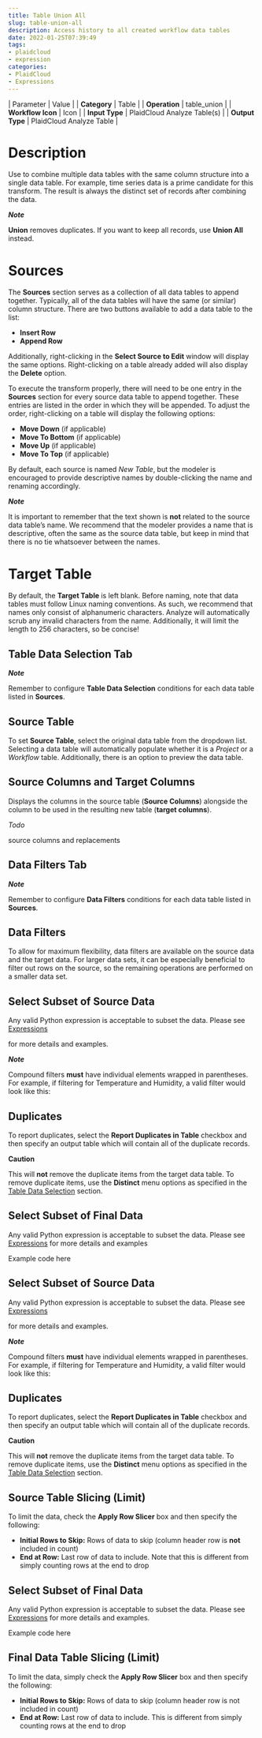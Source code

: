 ```yaml
---
title: Table Union All
slug: table-union-all
description: Access history to all created workflow data tables
date: 2022-01-25T07:39:49
tags:
- plaidcloud
- expression
categories:
- PlaidCloud
- Expressions
---
```





| Parameter | Value |
| **Category** | Table |
| **Operation** | table\_union |
| **Workflow Icon** | Icon |
| **Input Type** | PlaidCloud Analyze Table(s) |
| **Output Type** | PlaidCloud Analyze Table |

# Description


Use to combine multiple data tables with the same column structure into a single data table. For example, time series data is a prime candidate for this transform. The result is always the distinct set of records after combining the data.



***Note***


**Union** removes duplicates. If you want to keep all records, use **Union All** instead.



# Sources


The **Sources** section serves as a collection of all data tables to append together. Typically, all of the data tables will have the same (or similar) column structure. There are two buttons available to add a data table to the list:


* **Insert Row**
* **Append Row**

Additionally, right-clicking in the **Select Source to Edit** window will display the same options. Right-clicking on a table already added will also display the **Delete** option.


To execute the transform properly, there will need to be one entry in the **Sources** section for every source data table to append together. These entries are listed in the order in which they will be appended. To adjust the order, right-clicking on a table will display the following options:


* **Move Down** (if applicable)
* **Move To Bottom** (if applicable)
* **Move Up** (if applicable)
* **Move To Top** (if applicable)

By default, each source is named *New Table*, but the modeler is encouraged to provide descriptive names by double-clicking the name and renaming accordingly.



***Note***


It is important to remember that the text shown is **not** related to the source data table’s name. We recommend that the modeler provides a name that is descriptive, often the same as the source data table, but keep in mind that there is no tie whatsoever between the names.



# Target Table


By default, the **Target Table** is left blank. Before naming, note that data tables must follow Linux naming conventions. As such, we recommend that names only consist of alphanumeric characters. Analyze will automatically scrub any invalid characters from the name. Additionally, it will limit the length to 256 characters, so be concise!



## Table Data Selection Tab


***Note***


Remember to configure **Table Data Selection** conditions for each data table listed in **Sources**.



## Source Table


To set **Source Table**, select the original data table from the dropdown list. Selecting a data table will automatically populate whether it is a *Project* or a *Workflow* table. Additionally, there is an option to preview the data table.



## Source Columns and Target Columns


Displays the columns in the source table (**Source Columns**) alongside the column to be used in the resulting new table (**target columns**).



*Todo*


source columns and replacements



## Data Filters Tab


***Note***


Remember to configure **Data Filters** conditions for each data table listed in **Sources**.



## Data Filters


To allow for maximum flexibility, data filters are available on the source data and the target data. For larger data sets, it can be especially beneficial to filter out rows on the source, so the remaining operations are performed on a smaller data set.



## Select Subset of Source Data


Any valid Python expression is acceptable to subset the data. Please see [Expressions](https://plaidcloud.com/docs/plaidcloud/workflows/index#expressions)


for more details and examples.



***Note***


Compound filters **must** have individual elements wrapped in parentheses. For example, if filtering for Temperature and Humidity, a valid filter would look like this:



## Duplicates


To report duplicates, select the **Report Duplicates in Table** checkbox and then specify an output table which will contain all of the duplicate records.




**Caution**


This will **not** remove the duplicate items from the target data table. To remove duplicate items, use the **Distinct** menu options as specified in the [Table Data Selection](../transforms/common\_features#table-data-selection) section.



## Select Subset of Final Data


Any valid Python expression is acceptable to subset the data. Please see [Expressions](https://plaidcloud.com/docs/plaidcloud/workflows/index#expressions) for more details and examples


Example code here



## Select Subset of Source Data


Any valid Python expression is acceptable to subset the data. Please see [Expressions](https://plaidcloud.com/docs/plaidcloud/workflows/index#expressions)


for more details and examples.



***Note***


Compound filters **must** have individual elements wrapped in parentheses. For example, if filtering for Temperature and Humidity, a valid filter would look like this:



## Duplicates


To report duplicates, select the **Report Duplicates in Table** checkbox and then specify an output table which will contain all of the duplicate records.




**Caution**


This will **not** remove the duplicate items from the target data table. To remove duplicate items, use the **Distinct** menu options as specified in the [Table Data Selection](../transforms/common\_features#table-data-selection) section.



## Source Table Slicing (Limit)


To limit the data, check the **Apply Row Slicer** box and then specify the following:


* **Initial Rows to Skip:** Rows of data to skip (column header row is **not** included in count)
* **End at Row:** Last row of data to include. Note that this is different from simply counting rows at the end to drop



## Select Subset of Final Data


Any valid Python expression is acceptable to subset the data. Please see [Expressions](https://plaidcloud.com/docs/plaidcloud/workflows/index#expressions) for more details and examples.


Example code here



## Final Data Table Slicing (Limit)


To limit the data, simply check the **Apply Row Slicer** box and then specify the following:


* **Initial Rows to Skip:** Rows of data to skip (column header row is not included in count)
* **End at Row:** Last row of data to include. This is different from simply counting rows at the end to drop
